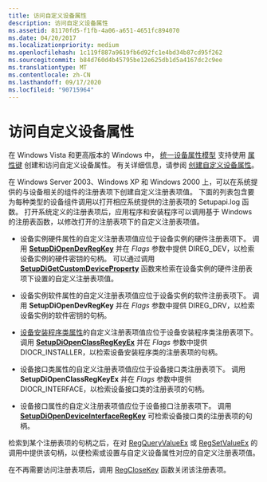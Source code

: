 ```yaml
---
title: 访问自定义设备属性
description: 访问自定义设备属性
ms.assetid: 81170fd5-f1fb-4a06-a651-4651fc894070
ms.date: 04/20/2017
ms.localizationpriority: medium
ms.openlocfilehash: 1c119f887a9619fb6d92fc1e4bd34b87cd95f262
ms.sourcegitcommit: b84d760d4b45795be12e625db1d5a4167dc2c9ee
ms.translationtype: MT
ms.contentlocale: zh-CN
ms.lasthandoff: 09/17/2020
ms.locfileid: "90715964"
---
```

# <a name="accessing-custom-device-properties"></a>访问自定义设备属性


在 Windows Vista 和更高版本的 Windows 中， [统一设备属性模型](unified-device-property-model--windows-vista-and-later-.md) 支持使用 [属性键](property-keys.md) 创建和访问自定义设备属性。 有关详细信息，请参阅 [创建自定义设备属性](creating-custom-device-properties.md)。

在 Windows Server 2003、Windows XP 和 Windows 2000 上，可以在系统提供的与设备相关的组件的注册表项下创建自定义注册表项值。 下面的列表包含要为每种类型的设备组件调用以打开相应系统提供的注册表项的 Setupapi.log 函数。 打开系统定义的注册表项后，应用程序和安装程序可以调用基于 Windows 的注册表函数，以修改打开的注册表项下的自定义注册表项值。

-   设备实例硬件属性的自定义注册表项值应位于设备实例的硬件注册表项下。 调用 [**SetupDiOpenDevRegKey**](/windows/win32/api/setupapi/nf-setupapi-setupdiopendevregkey) 并在 *Flags* 参数中提供 DIREG_DEV，以检索设备实例的硬件密钥的句柄。 可以通过调用 [**SetupDiGetCustomDeviceProperty**](/windows/win32/api/setupapi/nf-setupapi-setupdigetcustomdevicepropertya) 函数来检索在设备实例的硬件注册表项下设置的自定义注册表项值。

-   设备实例软件属性的自定义注册表项值应位于设备实例的软件注册表项下。 调用 **SetupDiOpenDevRegKey** 并在 *Flags* 参数中提供 DIREG_DRV，以检索设备实例的软件密钥的句柄。

-   [设备安装程序类属性](accessing-device-setup-class-properties.md)的自定义注册表项值应位于设备安装程序类注册表项下。 调用 [**SetupDiOpenClassRegKeyEx**](/windows/win32/api/setupapi/nf-setupapi-setupdiopenclassregkeyexa) 并在 *Flags* 参数中提供 DIOCR_INSTALLER，以检索设备安装程序类的注册表项的句柄。

-   设备接口类属性的自定义注册表项值应位于设备接口类注册表项下。 调用 **SetupDiOpenClassRegKeyEx** 并在 *Flags* 参数中提供 DIOCR_INTERFACE，以检索设备接口类的注册表项的句柄。

-   设备接口属性的自定义注册表项值应位于设备接口注册表项下。 调用 [**SetupDiOpenDeviceInterfaceRegKey**](/windows/win32/api/setupapi/nf-setupapi-setupdiopendeviceinterfaceregkey) 可检索设备接口类的注册表项的句柄。

检索到某个注册表项的句柄之后，在对 [RegQueryValueEx](https://go.microsoft.com/fwlink/p/?linkid=95398) 或 [RegSetValueEx](https://go.microsoft.com/fwlink/p/?linkid=95399) 的调用中提供该句柄，以便检索或设置与自定义设备属性对应的自定义注册表项值。

在不再需要访问注册表项后，调用 [RegCloseKey](https://go.microsoft.com/fwlink/p/?linkid=194543) 函数关闭该注册表项。

 

